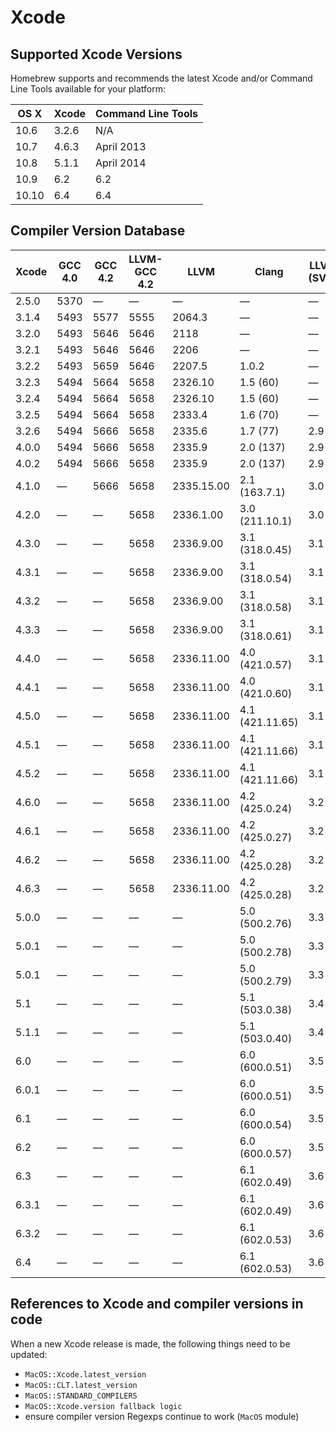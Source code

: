 # Xcode
## Supported Xcode Versions
Homebrew supports and recommends the latest Xcode and/or Command Line
Tools available for your platform:

 OS X  | Xcode | Command Line Tools
 ----- | ----- | ----------------------------
 10.6  | 3.2.6 | N/A
 10.7  | 4.6.3 | April 2013
 10.8  | 5.1.1 | April 2014
 10.9  | 6.2   | 6.2
 10.10 | 6.4   | 6.4


## Compiler Version Database

 Xcode     | GCC 4.0     | GCC 4.2     | LLVM-GCC 4.2     | LLVM        | Clang           | LLVM (SVN)
 --------- | ----------- | ----------- | ---------------- | ----------- | --------------- | ----------
 2.5.0     | 5370        | —           | —                | —           | —               | —
 3.1.4     | 5493        | 5577        | 5555             | 2064.3      | —               | —
 3.2.0     | 5493        | 5646        | 5646             | 2118        | —               | —
 3.2.1     | 5493        | 5646        | 5646             | 2206        | —               | —
 3.2.2     | 5493        | 5659        | 5646             | 2207.5      | 1.0.2           | —
 3.2.3     | 5494        | 5664        | 5658             | 2326.10     | 1.5 (60)        | —
 3.2.4     | 5494        | 5664        | 5658             | 2326.10     | 1.5 (60)        | —
 3.2.5     | 5494        | 5664        | 5658             | 2333.4      | 1.6 (70)        | —
 3.2.6     | 5494        | 5666        | 5658             | 2335.6      | 1.7 (77)        | 2.9
 4.0.0     | 5494        | 5666        | 5658             | 2335.9      | 2.0 (137)       | 2.9
 4.0.2     | 5494        | 5666        | 5658             | 2335.9      | 2.0 (137)       | 2.9
 4.1.0     | —           | 5666        | 5658             | 2335.15.00  | 2.1 (163.7.1)   | 3.0
 4.2.0     | —           | —           | 5658             | 2336.1.00   | 3.0 (211.10.1)  | 3.0
 4.3.0     | —           | —           | 5658             | 2336.9.00   | 3.1 (318.0.45)  | 3.1
 4.3.1     | —           | —           | 5658             | 2336.9.00   | 3.1 (318.0.54)  | 3.1
 4.3.2     | —           | —           | 5658             | 2336.9.00   | 3.1 (318.0.58)  | 3.1
 4.3.3     | —           | —           | 5658             | 2336.9.00   | 3.1 (318.0.61)  | 3.1
 4.4.0     | —           | —           | 5658             | 2336.11.00  | 4.0 (421.0.57)  | 3.1
 4.4.1     | —           | —           | 5658             | 2336.11.00  | 4.0 (421.0.60)  | 3.1
 4.5.0     | —           | —           | 5658             | 2336.11.00  | 4.1 (421.11.65) | 3.1
 4.5.1     | —           | —           | 5658             | 2336.11.00  | 4.1 (421.11.66) | 3.1
 4.5.2     | —           | —           | 5658             | 2336.11.00  | 4.1 (421.11.66) | 3.1
 4.6.0     | —           | —           | 5658             | 2336.11.00  | 4.2 (425.0.24)  | 3.2
 4.6.1     | —           | —           | 5658             | 2336.11.00  | 4.2 (425.0.27)  | 3.2
 4.6.2     | —           | —           | 5658             | 2336.11.00  | 4.2 (425.0.28)  | 3.2
 4.6.3     | —           | —           | 5658             | 2336.11.00  | 4.2 (425.0.28)  | 3.2
 5.0.0     | —           | —           | —                | —           | 5.0 (500.2.76)  | 3.3
 5.0.1     | —           | —           | —                | —           | 5.0 (500.2.78)  | 3.3
 5.0.1     | —           | —           | —                | —           | 5.0 (500.2.79)  | 3.3
 5.1       | —           | —           | —                | —           | 5.1 (503.0.38)  | 3.4
 5.1.1     | —           | —           | —                | —           | 5.1 (503.0.40)  | 3.4
 6.0       | —           | —           | —                | —           | 6.0 (600.0.51)  | 3.5
 6.0.1     | —           | —           | —                | —           | 6.0 (600.0.51)  | 3.5
 6.1       | —           | —           | —                | —           | 6.0 (600.0.54)  | 3.5
 6.2       | —           | —           | —                | —           | 6.0 (600.0.57)  | 3.5
 6.3       | —           | —           | —                | —           | 6.1 (602.0.49)  | 3.6
 6.3.1     | —           | —           | —                | —           | 6.1 (602.0.49)  | 3.6
 6.3.2     | —           | —           | —                | —           | 6.1 (602.0.53)  | 3.6
 6.4       | —           | —           | —                | —           | 6.1 (602.0.53)  | 3.6

## References to Xcode and compiler versions in code
When a new Xcode release is made, the following things need to be
updated:

* `MacOS::Xcode.latest_version`
* `MacOS::CLT.latest_version`
* `MacOS::STANDARD_COMPILERS`
* `MacOS::Xcode.version fallback logic`
* ensure compiler version Regexps continue to work (`MacOS` module)
